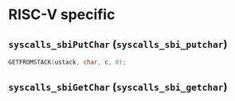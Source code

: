 # RISC-V specific

## `syscalls_sbiPutChar` (`syscalls_sbi_putchar`)

````C
GETFROMSTACK(ustack, char, c, 0);
````

## `syscalls_sbiGetChar` (`syscalls_sbi_getchar`)
